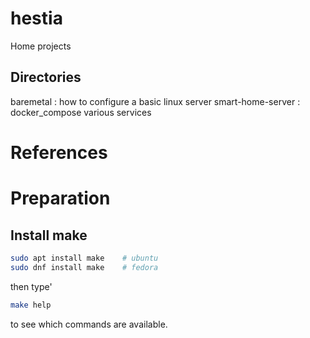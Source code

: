# hestia

Home projects

## Directories

baremetal         : how to configure a basic linux server
smart-home-server : docker_compose various services 

# References

# Preparation

## Install make

```bash
sudo apt install make    # ubuntu
sudo dnf install make    # fedora
```

then type'

```bash
make help
```

to see which commands are available.

